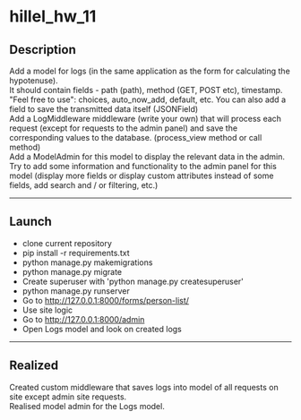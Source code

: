 # hillel_hw_11

## Description

Add a model for logs (in the same application as the form for calculating the hypotenuse). <br />
It should contain fields - path (path), method (GET, POST etc), timestamp. "Feel free to use": choices, auto_now_add,
default, etc. You can also add a field to save the transmitted data itself (JSONField) <br />
Add a LogMiddleware middleware (write your own) that will process each request (except for requests to the admin panel)
and save the corresponding values to the database. (process_view method or call method) <br />
Add a ModelAdmin for this model to display the relevant data in the admin. <br />
Try to add some information and functionality to the admin panel for this model (display more fields or display custom
attributes instead of some fields, add search and / or filtering, etc.) <br />

--------

## Launch

* clone current repository
* pip install -r requirements.txt
* python manage.py makemigrations
* python manage.py migrate
* Create superuser with 'python manage.py createsuperuser'
* python manage.py runserver
* Go to http://127.0.0.1:8000/forms/person-list/
* Use site logic
* Go to http://127.0.0.1:8000/admin
* Open Logs model and look on created logs

--------

## Realized

Created custom middleware that saves logs into model of all requests on site except admin site requests. <br />
Realised model admin for the Logs model.